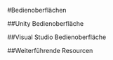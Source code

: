 #Bedienoberflächen

##Unity Bedienoberfläche

##Visual Studio Bedienoberfläche

##Weiterführende Resourcen